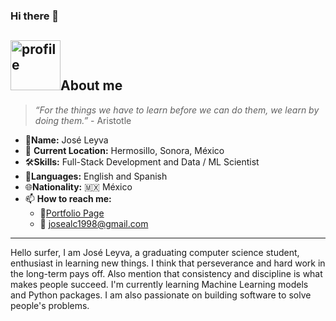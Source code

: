### Hi there 👋

<h2><img src = "https://cdn-icons-png.flaticon.com/512/206/206853.png" alt="profile" width="80">About me</h2>

> *“For the things we have to learn before we can do them, we learn by doing them.”* - Aristotle

- 🙋**Name:** José Leyva
- 📍 **Current Location:** Hermosillo, Sonora, México
- 🛠️**Skills:** Full-Stack Development and Data / ML Scientist
- 💬**Languages:** English and Spanish
- 🌐**Nationality:** 🇲🇽 México
- 📫 **How to reach me:** 
    - 💼[Portfolio Page](https://josephleyva.github.io/)
    - 📮 josealc1998@gmail.com
---
Hello surfer, I am José Leyva, a graduating computer science student, enthusiast in learning new things. I think that perseverance and hard work in the long-term pays off. Also mention that consistency and discipline is what makes people succeed. I'm currently learning Machine Learning models and Python packages. I am also passionate on building software to solve people's problems.

<!--
**JosephLeyva/JosephLeyva** is a ✨ _special_ ✨ repository because its `README.md` (this file) appears on your GitHub profile.

Here are some ideas to get you started:

- 🔭 I’m currently working on ...
- 🌱 I’m currently learning ...
- 👯 I’m looking to collaborate on ...
- 🤔 I’m looking for help with ...
- 💬 Ask me about ...
- 📫 How to reach me: ...
- 😄 Pronouns: ...
- ⚡ Fun fact: ...
-->
